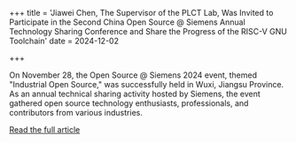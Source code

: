 +++
title = 'Jiawei Chen, The Supervisor of the PLCT Lab, Was Invited to Participate in the Second China Open Source @ Siemens Annual Technology Sharing Conference and Share the Progress of the RISC-V GNU  Toolchain'
date = 2024-12-02

+++

On November 28, the Open Source @ Siemens 2024 event, themed "Industrial Open Source," was successfully held in Wuxi, Jiangsu Province. As an annual technical sharing activity hosted by Siemens, the event gathered open source technology enthusiasts, professionals, and contributors from various industries.

[Read the full article](https://mp.weixin.qq.com/s/46RYwAmnfyLC6i5sSx1raA)